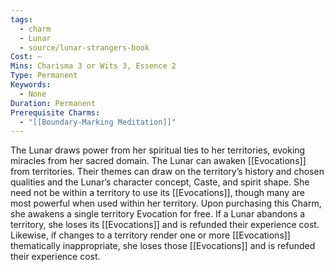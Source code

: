 ```yaml
---
tags:
  - charm
  - Lunar
  - source/lunar-strangers-book
Cost: —
Mins: Charisma 3 or Wits 3, Essence 2
Type: Permanent
Keywords:
  - None
Duration: Permanent
Prerequisite Charms:
  - "[[Boundary-Marking Meditation]]"
---
```

The Lunar draws power from her spiritual ties to her territories, evoking miracles from her sacred domain.
The Lunar can awaken [[Evocations]] from territories. Their themes can draw on the territory’s history and chosen qualities and the Lunar’s character concept, Caste, and spirit shape. She need not be within a territory to use its [[Evocations]], though many are most powerful when used within her territory. Upon purchasing this Charm, she awakens a single territory Evocation for free.
If a Lunar abandons a territory, she loses its [[Evocations]] and is refunded their experience cost. Likewise, if changes to a territory render one or more [[Evocations]] thematically inappropriate, she loses those [[Evocations]] and is refunded their experience cost.